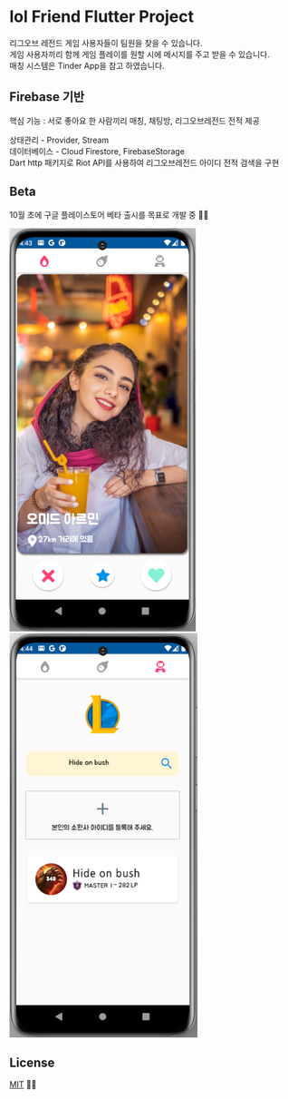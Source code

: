 # lol Friend Flutter Project

리그오브 레전드 게임 사용자들이 팀원을 찾을 수 있습니다.  
게임 사용자끼리 함께 게임 플레이를 원할 시에 메시지를 주고 받을 수 있습니다.  
매칭 시스템은 Tinder App을 참고 하였습니다.

## Firebase 기반
핵심 기능 : 서로 좋아요 한 사람끼리 매칭, 채팅방, 리그오브레전드 전적 제공

상태관리 - Provider, Stream   
데이터베이스 - Cloud Firestore, FirebaseStorage   
Dart http 패키지로 Riot API를 사용하여 리그오브레전드 아이디 전적 검색을 구현

## Beta

10월 초에 구글 플레이스토어 베타 출시를 목표로 개발 중 👨‍💻

![ex_screenshot](./lol_friend_200922_01.PNG)&nbsp;&nbsp;&nbsp;&nbsp;&nbsp;![ex_screenshot](./lol_friend_200922_02.PNG)



## License
[MIT](https://choosealicense.com/licenses/mit/) 👨‍💻
